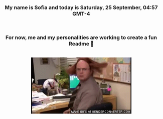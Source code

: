 


<div align="center">
<h3 >My name is Sofia and today is Saturday, 25 September, 04:57 GMT-4</h3><br>
<h3 >For now, me and my personalities are working to create a fun Readme 👋
</h3><br>
<img src='img/dwight.gif' alt='working...'/>
</div>
